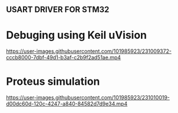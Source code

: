 ## USART DRIVER FOR STM32


#  Debuging using Keil uVision 

https://user-images.githubusercontent.com/101985923/231009372-cccb8000-7dbf-49d1-b3af-c2b9f2ad51ae.mp4




# Proteus simulation

https://user-images.githubusercontent.com/101985923/231010019-d00dc60d-120c-4247-a840-84582d7d9e34.mp4


